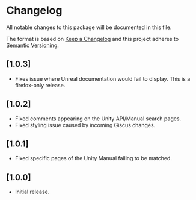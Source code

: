 # Changelog
All notable changes to this package will be documented in this file.

The format is based on [Keep a Changelog](http://keepachangelog.com/en/1.0.0/)
and this project adheres to [Semantic Versioning](http://semver.org/spec/v2.0.0.html).

## [1.0.3]
- Fixes issue where Unreal documentation would fail to display. This is a firefox-only release.

## [1.0.2]
- Fixed comments appearing on the Unity API/Manual search pages.
- Fixed styling issue caused by incoming Giscus changes.

## [1.0.1]
- Fixed specific pages of the Unity Manual failing to be matched.

## [1.0.0]
- Initial release.
